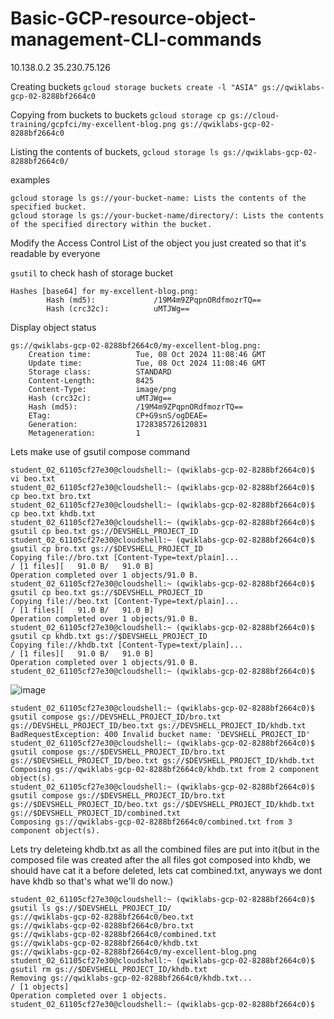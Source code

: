 # Basic-GCP-resource-object-management-CLI-commands

10.138.0.2
35.230.75.126


Creating buckets
```gcloud storage buckets create -l "ASIA" gs://qwiklabs-gcp-02-8288bf2664c0```

Copying from buckets to buckets
```gcloud storage cp gs://cloud-training/gcpfci/my-excellent-blog.png gs://qwiklabs-gcp-02-8288bf2664c0```


Listing the contents of buckets,
```gcloud storage ls gs://qwiklabs-gcp-02-8288bf2664c0/```

examples
```gcloud storage buckets list: Lists all buckets in your project.
gcloud storage ls gs://your-bucket-name: Lists the contents of the specified bucket.
gcloud storage ls gs://your-bucket-name/directory/: Lists the contents of the specified directory within the bucket.
```
Modify the Access Control List of the object you just created so that it's readable by everyone

`gsutil` to check hash of storage bucket
```student_02_61105cf27e30@cloudshell:~ (qwiklabs-gcp-02-8288bf2664c0)$ gsutil hash gs://$DEVSHELL_PROJECT_ID/my-excellent-blog.png
Hashes [base64] for my-excellent-blog.png:
        Hash (md5):             /19M4m9ZPqpnORdfmozrTQ==
        Hash (crc32c):          uMTJWg==
```
Display object status
```student_02_61105cf27e30@cloudshell:~ (qwiklabs-gcp-02-8288bf2664c0)$ gsutil stat gs://$DEVSHELL_PROJECT_ID/my-excellent-blog.png
gs://qwiklabs-gcp-02-8288bf2664c0/my-excellent-blog.png:
    Creation time:          Tue, 08 Oct 2024 11:08:46 GMT
    Update time:            Tue, 08 Oct 2024 11:08:46 GMT
    Storage class:          STANDARD
    Content-Length:         8425
    Content-Type:           image/png
    Hash (crc32c):          uMTJWg==
    Hash (md5):             /19M4m9ZPqpnORdfmozrTQ==
    ETag:                   CP+G9snS/ogDEAE=
    Generation:             1728385726120831
    Metageneration:         1
```

Lets make use of gsutil compose command
```
student_02_61105cf27e30@cloudshell:~ (qwiklabs-gcp-02-8288bf2664c0)$ vi beo.txt
student_02_61105cf27e30@cloudshell:~ (qwiklabs-gcp-02-8288bf2664c0)$ cp beo.txt bro.txt
student_02_61105cf27e30@cloudshell:~ (qwiklabs-gcp-02-8288bf2664c0)$ cp beo.txt khdb.txt
student_02_61105cf27e30@cloudshell:~ (qwiklabs-gcp-02-8288bf2664c0)$ gsutil cp beo.txt gs://DEVSHELL_PROJECT_ID
student_02_61105cf27e30@cloudshell:~ (qwiklabs-gcp-02-8288bf2664c0)$ gsutil cp bro.txt gs://$DEVSHELL_PROJECT_ID
Copying file://bro.txt [Content-Type=text/plain]...
/ [1 files][   91.0 B/   91.0 B]                                                
Operation completed over 1 objects/91.0 B.                                       
student_02_61105cf27e30@cloudshell:~ (qwiklabs-gcp-02-8288bf2664c0)$ gsutil cp beo.txt gs://$DEVSHELL_PROJECT_ID
Copying file://beo.txt [Content-Type=text/plain]...
/ [1 files][   91.0 B/   91.0 B]                                                
Operation completed over 1 objects/91.0 B.                                       
student_02_61105cf27e30@cloudshell:~ (qwiklabs-gcp-02-8288bf2664c0)$ gsutil cp khdb.txt gs://$DEVSHELL_PROJECT_ID
Copying file://khdb.txt [Content-Type=text/plain]...
/ [1 files][   91.0 B/   91.0 B]                                                
Operation completed over 1 objects/91.0 B.                                       
student_02_61105cf27e30@cloudshell:~ (qwiklabs-gcp-02-8288bf2664c0)$
```
![image](https://github.com/user-attachments/assets/38d69ce9-896a-4e1a-b91a-27c5da7f6a4d)

```
student_02_61105cf27e30@cloudshell:~ (qwiklabs-gcp-02-8288bf2664c0)$ gsutil compose gs://DEVSHELL_PROJECT_ID/bro.txt gs://DEVSHELL_PROJECT_ID/beo.txt gs://DEVSHELL_PROJECT_ID/khdb.txt 
BadRequestException: 400 Invalid bucket name: 'DEVSHELL_PROJECT_ID'
student_02_61105cf27e30@cloudshell:~ (qwiklabs-gcp-02-8288bf2664c0)$ gsutil compose gs://$DEVSHELL_PROJECT_ID/bro.txt gs://$DEVSHELL_PROJECT_ID/beo.txt gs://$DEVSHELL_PROJECT_ID/khdb.txt                  
Composing gs://qwiklabs-gcp-02-8288bf2664c0/khdb.txt from 2 component object(s).
student_02_61105cf27e30@cloudshell:~ (qwiklabs-gcp-02-8288bf2664c0)$ gsutil compose gs://$DEVSHELL_PROJECT_ID/bro.txt gs://$DEVSHELL_PROJECT_ID/beo.txt gs://$DEVSHELL_PROJECT_ID/khdb.txt gs://$DEVSHELL_PROJECT_ID/combined.txt
Composing gs://qwiklabs-gcp-02-8288bf2664c0/combined.txt from 3 component object(s).
```

Lets try deleteing khdb.txt as all the combined files are put into it(but in the composed file was created after the all files got composed into khdb, we should have cat it a before deleted, lets cat combined.txt, anyways we dont have khdb so that's what we'll do now.)
```                                                                                          
student_02_61105cf27e30@cloudshell:~ (qwiklabs-gcp-02-8288bf2664c0)$ gsutil ls gs://$DEVSHELL_PROJECT_ID/
gs://qwiklabs-gcp-02-8288bf2664c0/beo.txt
gs://qwiklabs-gcp-02-8288bf2664c0/bro.txt
gs://qwiklabs-gcp-02-8288bf2664c0/combined.txt
gs://qwiklabs-gcp-02-8288bf2664c0/khdb.txt
gs://qwiklabs-gcp-02-8288bf2664c0/my-excellent-blog.png
student_02_61105cf27e30@cloudshell:~ (qwiklabs-gcp-02-8288bf2664c0)$ gsutil rm gs://$DEVSHELL_PROJECT_ID/khdb.txt                                                                                           
Removing gs://qwiklabs-gcp-02-8288bf2664c0/khdb.txt...
/ [1 objects]                                                                   
Operation completed over 1 objects.                                              
student_02_61105cf27e30@cloudshell:~ (qwiklabs-gcp-02-8288bf2664c0)$

```
